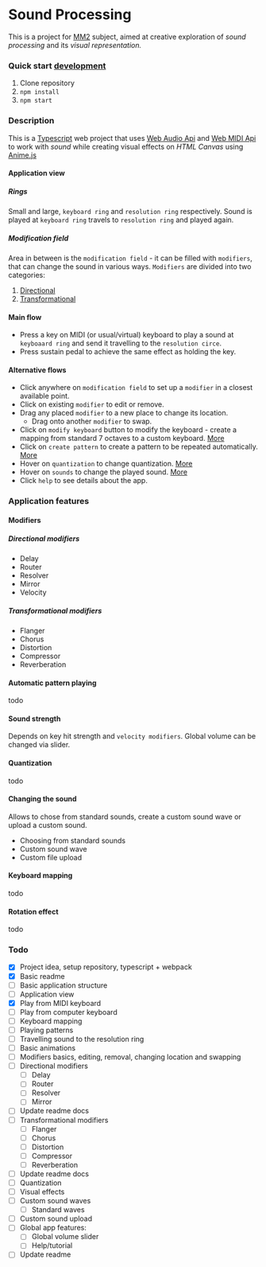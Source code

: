 # Sound Processing
This is a project for [MM2](https://moodle.fel.cvut.cz/course/view.php?id=3896) subject,
aimed at creative exploration of *sound processing* and its *visual representation.*  

### Quick start [development](#todo)
1. Clone repository
1. `npm install`
1. `npm start`

### Description
This is a [Typescript](https://www.typescriptlang.org/) web project that uses
[Web Audio Api](https://developer.mozilla.org/en-US/docs/Web/API/Web_Audio_API)
and [Web MIDI Api](https://webaudio.github.io/web-midi-api/) to work with *sound* 
while creating visual effects on *HTML Canvas* using
[Anime.js](https://animejs.com) 

#### Application view
##### Rings
Small and large, `keyboard ring` and `resolution ring` respectively.
Sound is played at `keyboard ring` travels to `resolution ring` and played again. 

##### Modification field
Area in between is the `modification field` - it can be filled with `modifiers`, that
can change the sound in various ways. `Modifiers` are divided into two categories:
1. [Directional](#directional-modifiers)
1. [Transformational](#transformational-modifiers)



#### Main flow
* Press a key on MIDI (or usual/virtual) keyboard to play a sound  at `keyboaard ring`
and send it travelling to the `resolution circe`.
* Press sustain pedal to achieve the same effect as holding the key.

#### Alternative flows 
* Click anywhere on `modification field` to set up a `modifier` in a closest
    available point.
* Click on existing `modifier` to edit or remove.
* Drag any placed `modifier` to a new place to change its location.
    * Drag onto another `modifier` to swap.
* Click on `modify keyboard` button to modify the keyboard - create a mapping from 
    standard 7 octaves to a custom keyboard. [More](#keyboard-mapping)
* Click on `create pattern` to create a pattern to be repeated automatically.
    [More](#automatic-pattern-playing)  
* Hover on `quantization` to change quantization. [More](#quantization)
* Hover on `sounds` to change the played sound. [More](#changing-the-sound)
* Click `help` to see details about the app. 

### Application features
#### Modifiers
##### Directional modifiers
* Delay
* Router
* Resolver
* Mirror
* Velocity

##### Transformational modifiers
* Flanger
* Chorus
* Distortion
* Compressor
* Reverberation

#### Automatic pattern playing
todo

#### Sound strength
Depends on key hit strength and `velocity modifiers`. Global volume can be changed 
via slider.

#### Quantization
todo

#### Changing the sound
Allows to chose from standard sounds, create a custom sound wave or upload a custom 
sound.
- Choosing from standard sounds
- Custom sound wave
- Custom file upload

#### Keyboard mapping
todo

#### Rotation effect
todo

### Todo
- [x] Project idea, setup repository, typescript + webpack
- [x] Basic readme
- [ ] Basic application structure 
- [ ] Application view
- [x] Play from MIDI keyboard
- [ ] Play from computer keyboard
- [ ] Keyboard mapping
- [ ] Playing patterns
- [ ] Travelling sound to the resolution ring
- [ ] Basic animations
- [ ] Modifiers basics, editing, removal, changing location and swapping
- [ ] Directional modifiers
    - [ ] Delay
    - [ ] Router
    - [ ] Resolver
    - [ ] Mirror
- [ ] Update readme docs
- [ ] Transformational modifiers
    - [ ] Flanger
    - [ ] Chorus
    - [ ] Distortion
    - [ ] Compressor
    - [ ] Reverberation
- [ ] Update readme docs
- [ ] Quantization
- [ ] Visual effects
- [ ] Custom sound waves
    - [ ] Standard waves
- [ ] Custom sound upload
- [ ] Global app features:
    - [ ] Global volume slider
    - [ ] Help/tutorial
- [ ] Update readme
